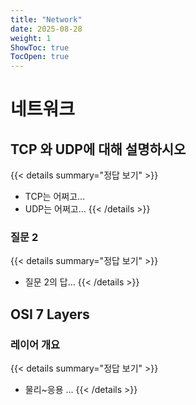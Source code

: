 ```yaml
---
title: "Network"
date: 2025-08-28
weight: 1
ShowToc: true
TocOpen: true
---
```


# 네트워크

## TCP 와 UDP에 대해 설명하시오

{{< details summary="정답 보기" >}}

- TCP는 어쩌고…
- UDP는 어쩌고…
  {{< /details >}}

### 질문 2

{{< details summary="정답 보기" >}}

- 질문 2의 답…
  {{< /details >}}

## OSI 7 Layers

### 레이어 개요

{{< details summary="정답 보기" >}}

- 물리~응용 …
  {{< /details >}}
